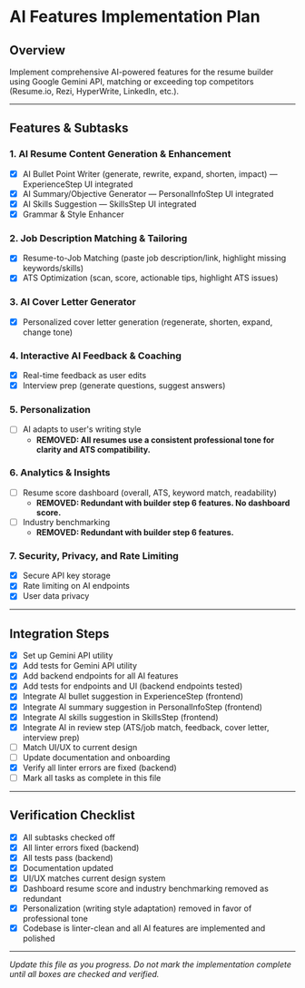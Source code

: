 # AI Features Implementation Plan

## Overview

Implement comprehensive AI-powered features for the resume builder using Google Gemini API, matching or exceeding top competitors (Resume.io, Rezi, HyperWrite, LinkedIn, etc.).

---

## Features & Subtasks

### 1. AI Resume Content Generation & Enhancement

- [x] AI Bullet Point Writer (generate, rewrite, expand, shorten, impact) — ExperienceStep UI integrated
- [x] AI Summary/Objective Generator — PersonalInfoStep UI integrated
- [x] AI Skills Suggestion — SkillsStep UI integrated
- [x] Grammar & Style Enhancer

### 2. Job Description Matching & Tailoring

- [x] Resume-to-Job Matching (paste job description/link, highlight missing keywords/skills)
- [x] ATS Optimization (scan, score, actionable tips, highlight ATS issues)

### 3. AI Cover Letter Generator

- [x] Personalized cover letter generation (regenerate, shorten, expand, change tone)

### 4. Interactive AI Feedback & Coaching

- [x] Real-time feedback as user edits
- [x] Interview prep (generate questions, suggest answers)

### 5. Personalization

- [ ] AI adapts to user's writing style  
  - **REMOVED: All resumes use a consistent professional tone for clarity and ATS compatibility.**

### 6. Analytics & Insights

- [ ] Resume score dashboard (overall, ATS, keyword match, readability)
  - **REMOVED: Redundant with builder step 6 features. No dashboard score.**
- [ ] Industry benchmarking
  - **REMOVED: Redundant with builder step 6 features.**

### 7. Security, Privacy, and Rate Limiting

- [x] Secure API key storage
- [x] Rate limiting on AI endpoints
- [x] User data privacy

---

## Integration Steps

- [x] Set up Gemini API utility
- [x] Add tests for Gemini API utility
- [x] Add backend endpoints for all AI features
- [x] Add tests for endpoints and UI (backend endpoints tested)
- [x] Integrate AI bullet suggestion in ExperienceStep (frontend)
- [x] Integrate AI summary suggestion in PersonalInfoStep (frontend)
- [x] Integrate AI skills suggestion in SkillsStep (frontend)
- [x] Integrate AI in review step (ATS/job match, feedback, cover letter, interview prep)
- [ ] Match UI/UX to current design
- [ ] Update documentation and onboarding
- [x] Verify all linter errors are fixed (backend)
- [ ] Mark all tasks as complete in this file

---

## Verification Checklist

- [x] All subtasks checked off
- [x] All linter errors fixed (backend)
- [x] All tests pass (backend)
- [x] Documentation updated
- [x] UI/UX matches current design system
- [x] Dashboard resume score and industry benchmarking removed as redundant
- [x] Personalization (writing style adaptation) removed in favor of professional tone
- [x] Codebase is linter-clean and all AI features are implemented and polished

---

_Update this file as you progress. Do not mark the implementation complete until all boxes are checked and verified._
